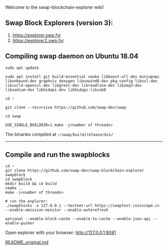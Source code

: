 Welcome to the swap-blockchain-explorer wiki!

## Swap Block Explorers (version 3):
1. https://explorer.xwp.fyi
2. https://explorer2.xwp.fyi

## **Compiling swap daemon on Ubuntu 18.04**

``sudo apt update``

``sudo apt install git build-essential cmake libboost-all-dev miniupnpc libunbound-dev graphviz doxygen libunwind8-dev pkg-config libssl-dev libcurl4-openssl-dev libgtest-dev libreadline-dev libzmq3-dev libsodium-dev libhidapi-dev libhidapi-libusb0``

``cd ~``

``git clone --recursive https://github.com/swap-dev/swap``

``cd swap``

``USE_SINGLE_BUILDDIR=1 make -j<number of threads>``

The binaries compiled at ``~/swap/build/release/bin/``

***

## Compile and run the swapblocks

    cd ~
    git clone https://github.com/swap-dev/swap-blockchain-explorer swapblock
    cd swapblock
    mkdir build && cd build
    cmake ..
    make -j<number of threads>
    
    # run the explorer:
    ./swapblocks -x 127.0.0.1 --testnet-url https://swaptest.coinscope.cc --enable-emission-monitor --enable-autorefresh 
    
    optional --enable-block-cache --enable-tx-cache --enable-json-api --enable-pusher

Open explorer with your browser:
http://127.0.0.1:8081


[README_original.md](README_original.md)
